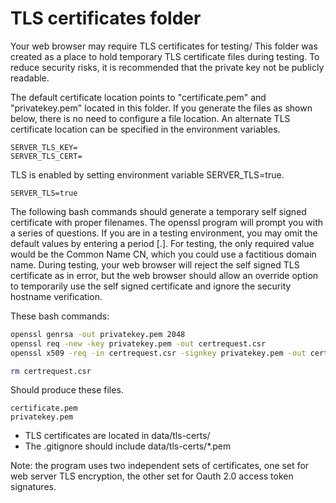 # TLS certificates folder

Your web browser may require TLS certificates for testing/
This folder was created as a place to hold temporary TLS certificate files during testing. 
To reduce security risks, it is recommended that the private key not be publicly readable.

The default certificate location points to "certificate.pem" and "privatekey.pem" located in this folder.
If you generate the files as shown below, there is no need to configure a file location.
An alternate TLS certificate location can be specified in the environment variables.

```
SERVER_TLS_KEY=
SERVER_TLS_CERT=
```

TLS is enabled by setting environment variable SERVER_TLS=true.

```
SERVER_TLS=true
```

The following bash commands should generate a temporary self signed certificate with proper filenames.
The openssl program will prompt you with a series of questions. 
If you are in a testing environment, you may omit the default values by entering a period [.].
For testing, the only required value would be the Common Name CN, which you could use a factitious domain name.
During testing, your web browser will reject the self signed TLS certificate as in error, but the web browser should
allow an override option to temporarily use the self signed certificate and ignore the security hostname verification.

These bash commands:

```bash
openssl genrsa -out privatekey.pem 2048
openssl req -new -key privatekey.pem -out certrequest.csr 
openssl x509 -req -in certrequest.csr -signkey privatekey.pem -out certificate.pem

rm certrequest.csr
```

Should produce these files.

```
certificate.pem
privatekey.pem
```

* TLS certificates are located in data/tls-certs/
* The .gitignore should include data/tls-certs/*.pem

Note: the program uses two independent sets of certificates, 
one set for web server TLS encryption, 
the other set for Oauth 2.0 access token signatures.